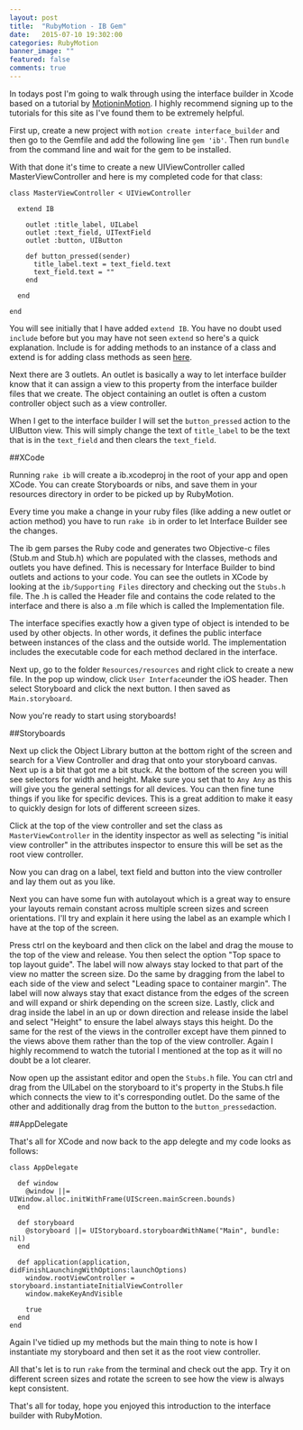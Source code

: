 ```yaml
---
layout: post
title:  "RubyMotion - IB Gem"
date:   2015-07-10 19:302:00
categories: RubyMotion
banner_image: ""
featured: false
comments: true
---
```


In todays post I'm going to walk through using the interface builder in Xcode based on a tutorial by [MotioninMotion](https://motioninmotion.tv/screencasts/42).  I highly recommend signing up to the tutorials for this site as I've found them to be extremely helpful. 

<!--more-->

First up, create a new project with ```motion create interface_builder``` and then go to the Gemfile and add the following line ```gem 'ib'```. Then run ```bundle``` from the command line and wait for the gem to be installed.

With that done it's time to create a new UIViewController called MasterViewController and here is my completed code for that class:

    class MasterViewController < UIViewController
  
      extend IB

        outlet :title_label, UILabel
        outlet :text_field, UITextField
        outlet :button, UIButton

        def button_pressed(sender)
          title_label.text = text_field.text
          text_field.text = ""
        end

      end
    
    end
    
You will see initially that I have added ```extend IB```.  You have no doubt used ```include``` before but you may have not seen ```extend``` so here's a quick explanation.  Include is for adding methods to an instance of a class and extend is for adding class methods as seen [here](http://www.railstips.org/blog/archives/2009/05/15/include-vs-extend-in-ruby/).

Next there are 3 outlets. An outlet is basically a way to let interface builder know that it can assign a view to this property from the interface builder files that we create.  The object containing an outlet is often a custom controller object such as a view controller.

When I get to the interface builder I will set the ```button_pressed``` action to the UIButton view.  This will simply change the text of ```title_label``` to be the text that is in the ```text_field``` and then clears the ```text_field```.

##XCode

Running ```rake ib``` will create a ib.xcodeproj in the root of your app and open XCode. You can create Storyboards or nibs, and save them in your resources directory in order to be picked up by RubyMotion.

Every time you make a change in your ruby files (like adding a new outlet or action method) you have to run ```rake ib``` in order to let Interface Builder see the changes.

The ib gem parses the Ruby code and generates two Objective-c files (Stub.m and Stub.h) which are populated with the classes, methods and outlets you have defined. This is necessary for Interface Builder to bind outlets and actions to your code.  You can see the outlets in XCode by looking at the ```ib/Supporting Files``` directory and checking out the ```Stubs.h``` file.  The .h is called the Header file and contains the code related to the interface and there is also a .m file which is called the Implementation file.

The interface specifies exactly how a given type of object is intended to be used by other objects. In other words, it defines the public interface between instances of the class and the outside world. The implementation includes the executable code for each method declared in the interface.

Next up, go to the folder ```Resources/resources``` and right click to create a new file. In the pop up window, click ```User Interface```under the iOS header.  Then select Storyboard and click the next button.  I then saved as ```Main.storyboard```.

Now you're ready to start using storyboards!

##Storyboards

Next up click the Object Library button at the bottom right of the screen and search for a View Controller and drag that onto your storyboard canvas.  Next up is a bit that got me a bit stuck.  At the bottom of the screen you will see selectors for width and height.  Make sure you set that to ```Any Any``` as this will give you the general settings for all devices.  You can then fine tune things if you like for specific devices.  This is a great addition to make it easy to quickly design for lots of different screeen sizes.

Click at the top of the view controller and set the class as ```MasterViewController``` in the identity inspector as well as selecting "is initial view controller" in the attributes inspector to ensure this will be set as the root view controller.

Now you can drag on a label, text field and button into the view controller and lay them out as you like.

Next you can have some fun with autolayout which is a great way to ensure your layouts remain constant across multiple screen sizes and screen orientations.  I'll try and explain it here using the label as an example which I have at the top of the screen.

Press ctrl on the keyboard and then click on the label and drag the mouse to the top of the view and release. You then select the option "Top space to top layout guide".  The label will now always stay locked to that part of the view no matter the screen size.  Do the same by dragging from the label to each side of the view and select "Leading space to container margin".  The label will now always stay that exact distance from the edges of the screen and will expand or shirk depending on the screen size.  Lastly, click and drag inside the label in an up or down direction and release inside the label and select "Height" to ensure the label always stays this height.  Do the same for the rest of the views in the controller except have them pinned to the views above them rather than the top of the view controller.  Again I highly recommend to watch the tutorial I mentioned at the top as it will no doubt be a lot clearer.

Now open up the assistant editor and open the ```Stubs.h``` file. You can ctrl and drag from the UILabel on the storyboard to it's property in the Stubs.h file which connects the view to it's corresponding outlet. Do the same of the other and additionally drag from the button to the ```button_pressed```action.

##AppDelegate

That's all for XCode and now back to the app delegte and my code looks as follows:

    class AppDelegate

      def window
        @window ||= UIWindow.alloc.initWithFrame(UIScreen.mainScreen.bounds)
      end

      def storyboard
        @storyboard ||= UIStoryboard.storyboardWithName("Main", bundle: nil)
      end

      def application(application, didFinishLaunchingWithOptions:launchOptions)
        window.rootViewController = storyboard.instantiateInitialViewController
        window.makeKeyAndVisible

        true
      end
    end
    
Again I've tidied up my methods but the main thing to note is how I instantiate my storyboard and then set it as the root view controller.

All that's let is to run ```rake``` from the terminal and check out the app. Try it on different screen sizes and rotate the screen to see how the view is always kept consistent.  

That's all for today, hope you enjoyed this introduction to the interface builder with RubyMotion.